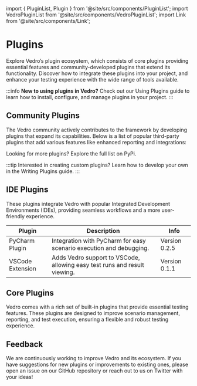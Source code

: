 import { PluginList, Plugin } from '@site/src/components/PluginList';
import VedroPluginList from '@site/src/components/VedroPluginList';
import Link from '@site/src/components/Link';

# Plugins

Explore Vedro’s plugin ecosystem, which consists of core plugins providing essential features and community-developed plugins that extend its functionality. Discover how to integrate these plugins into your project, and enhance your testing experience with the wide range of tools available.

:::info
**New to using plugins in Vedro?** Check out our <Link to="/docs/guides/using-plugins">Using Plugins guide</Link> to learn how to install, configure, and manage plugins in your project.
:::

## Community Plugins

The Vedro community actively contributes to the framework by developing plugins that expand its capabilities. Below is a list of popular third-party plugins that add various features like enhanced reporting and integrations:

<VedroPluginList />

Looking for more plugins? Explore the full list on <Link to="https://pypi.org/search/?q=vedro">PyPi</Link>.

:::tip
Interested in creating custom plugins? Learn how to develop your own in the <Link to="/docs/guides/writing-plugins">Writing Plugins guide</Link>.
:::

## IDE Plugins

These plugins integrate Vedro with popular Integrated Development Environments (IDEs), providing seamless workflows and a more user-friendly experience.

| Plugin                                                                                             | Description                                                                                                                | Info          |
|----------------------------------------------------------------------------------------------------|----------------------------------------------------------------------------------------------------------------------------|---------------|
| <Link to="https://plugins.jetbrains.com/plugin/18227-vedro">PyCharm Plugin</Link>                  | Integration with <Link to="https://www.jetbrains.com/pycharm/">PyCharm</Link> for easy scenario execution and debugging.   | Version 0.2.5 |
| <Link to="https://marketplace.visualstudio.com/items?itemName=vedro.vedro">VSCode Extension</Link> | Adds Vedro support to <Link to="https://code.visualstudio.com/">VSCode</Link>, allowing easy test runs and result viewing. | Version 0.1.1 |

## Core Plugins

Vedro comes with a rich set of built-in plugins that provide essential testing features. These plugins are designed to improve scenario management, reporting, and test execution, ensuring a flexible and robust testing experience.

<PluginList>
    <Plugin key='director' name='Director' pypi='vedro'
            desc='Manages and configures reporters for scenario execution'
    />
    <Plugin key='rich-reporter' name='Rich Reporter' pypi='vedro'
            desc='Enhanced, customizable scenario reporting with rich output'
    />
    <Plugin key='silent-reporter' name='Silent Reporter' pypi='vedro'
        desc='Minimizes output during scenario execution'
    />
    <Plugin key='pycharm-reporter' name='PyCharm Reporter' pypi='vedro'
        desc='Outputs scenario results in a PyCharm-friendly format'
    />
    <Plugin key='orderer' name='Orderer' pypi='vedro'
        desc='Configures the execution order of scenarios'
    />
    <Plugin key='deferrer' name='Deferrer' pypi='vedro'
        desc='Executes deferred functions at the end of each scenario'
    />
    <Plugin key='artifacted' name='Artifacted' pypi='vedro'
        desc='Manages artifacts for step and scenario results'
    />
    <Plugin key='interrupter' name='Interrupter' pypi='vedro'
        desc='Halts test execution after N failed scenarios or on specified signals'
    />
    <Plugin key='seeder' name='Seeder' pypi='vedro'
        desc='Sets seeds for deterministic random behavior in scenarios'
    />
    <Plugin key='skipper' name='Skipper' pypi='vedro'
        desc='Allows selective scenario skipping and selection based on file/directory or subject'
    />
    <Plugin key='slicer' name='Slicer' pypi='vedro'
        desc='Provides a way to distribute scenarios among multiple workers'
    />
    <Plugin key='tagger' name='Tagger' pypi='vedro'
        desc='Allows scenarios to be selectively run based on user-defined tags'
    />
    <Plugin key='repeater' name='Repeater' pypi='vedro'
        desc='Repeat scenarios a specified number of times'
    />
    <Plugin key='rerunner' name='Rerunner' pypi='vedro'
        desc='Reruns failed scenarios a specified number of times'
    />
    <Plugin key='assert-rewriter' name='AssertRewriter' pypi='vedro'
        desc='Rewrites assert statements to provide better error messages'
    />
    <Plugin key='dry-runner' name='DryRunner' pypi='vedro'
        desc='Simulates scenario execution without actually executing them'
    />
    <Plugin key='ensurer' name='Ensurer' pypi='vedro'
        desc='Adds configurable retry logic to functions and steps, including attempts, delay and exceptions to swallow'
    />
    <Plugin key='last-failed' name='LastFailed' pypi='vedro'
        desc='Runs only the previously failed scenarios'
    />
    <Plugin key='temp-keeper' name='TempKeeper' pypi='vedro'
        desc='Manages temporary directories and files'
    />
    <Plugin key='terminator' name='Terminator' pypi='vedro'
        desc='Handles test exit status based on test results and interruptions'
    />
</PluginList>

## Feedback

We are continuously working to improve Vedro and its ecosystem. If you have suggestions for new plugins or improvements to existing ones, please open an issue on our <Link to="https://github.com/vedro-universe/vedro">GitHub repository</Link> or reach out to us on <Link to="https://x.com/vedro_universe">Twitter</Link> with your ideas!
